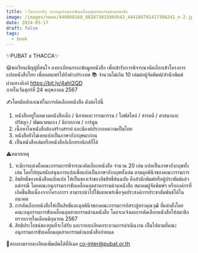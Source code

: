 ```yaml
---
title: ✨โครงการดีๆ จากอนุกรรมการขับเคลื่อนอุตสาหกรรมด้านหนังสือ
image: /images/news/440860168_882873033869542_444184791417304241_n-2.jpg
date: 2024-05-17
draft: false
tags:
  - book
---
```

✨PUBAT x THACCA✨

😃ขอเรียนเชิญผู้ที่สนใจ ลงทะเบียนกรอกข้อมูลหนังสือ เพื่อเข้ารับการพิจารณาคัดเลือกเข้าโครงการแปลหนังสือไทย เพื่อเผยแพร่ไปยังต่างประเทศ 📚 จำนวนไม่เกิน 10 เล่มต่อผู้จัดพิมพ์/สำนักพิมพ์ 
ผ่านทางลิงก์ https://bit.ly/4ahI2QD  
ภายในวันศุกร์ที่ 24 พฤษภาคม 2567 

✍️โดยมีหลักเกณฑ์ในการคัดเลือกหนังสือ ดังต่อไปนี้
1. หนังสืออยู่ในหมวดหนังสือเด็ก / นิยายและวรรณกรรม / ไลฟ์สไตล์ / สารคดี / ศาสนาและปรัชญา / พัฒนาตนเอง / นิยายภาพ / การ์ตูน
2. เนื้อหาในหนังสือต้องสร้างสรรค์ และมีองค์ประกอบความเป็นไทย
3. หนังสือยังไม่เคยแปลเป็นภาษาอังกฤษมาก่อน
4. เป็นหนังสือเล่มหรือหนังสืออิเล็กทรอนิกส์ก็ได้ 

⚠หมายเหตุ
1) จะมีการแต่งตั้งคณะกรรมการพิจารณาคัดเลือกหนังสือ จำนวน 20 เล่ม แปลเป็นภาษาอังกฤษทั้งเล่ม โดยให้ทุนสนับสนุนการแปลเพื่อแปลเป็นภาษาอังกฤษทั้งเล่ม ตามดุลพินิจของคณะกรรมการ
2) ลิขสิทธิ์ของหนังสือฉบับแปล ให้เป็นของเจ้าของลิขสิทธิ์ต้นฉบับ คือสำนักพิมพ์หรือผู้ประพันธ์แล้วแต่กรณี โดยคณะอนุกรรมการขับเคลื่อนอุตสาหกรรมด้านหนังสือ สมาคมผู้จัดพิมพ์ฯ หรือองค์กรที่เกิดขึ้นสืบเนื่องจากโครงการฯ สามารถนำไปใช้เผยแพร่เพื่อจุดประสงค์การประชาสัมพันธ์ได้ในอนาคต
3) การคัดเลือกหนังสือให้เป็นสิทธิ์และดุลพินิจของคณะกรรมการอิสระผู้ทรงคุณวุฒิ ที่แต่งตั้งโดยคณะอนุกรรมการขับเคลื่อนอุตสาหกรรมด้านหนังสือ 
โดยจะแจ้งผลการคัดเลือกหนังสือให้สมาชิกทราบภายในเดือนมิถุนายน 2567
4) สิทธิประโยชน์ของทุนที่จะได้รับ และรายละเอียดกระบวนการดำเนินงาน เป็นไปตามที่คณะอนุกรรมการขับเคลื่อนอุตสาหกรรมด้านหนังสือกำหนด

📖สอบถามรายละเอียดเพิ่มเติมได้ที่อีเมล co-inter@pubat.or.th 
